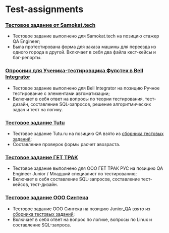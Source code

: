 # Test-assignments

### [Тестовое задание от Samokat.tech](https://github.com/KseniyaKerzhner/Test-assignments/tree/main/%D0%A2%D0%B5%D1%81%D1%82%D0%BE%D0%B2%D0%BE%D0%B5%20%D0%B7%D0%B0%D0%B4%D0%B0%D0%BD%D0%B8%D0%B5%20Samokat.tech)
- Тестовое задание выполнено для Samokat.tech на позицию стажер QA Engineer;
- Была протестирована форма для заказа машины для переезда из одного города в другой. Включает в себя два файла кест-кейсы и баг-репорты.

### [Опросник для Ученика-тестировщика Фулстек в Bell Integrator](https://github.com/KseniyaKerzhner/Test-assignments/blob/main/%D0%9E%D0%BF%D1%80%D0%BE%D1%81%D0%BD%D0%B8%D0%BA%20%D0%B4%D0%BB%D1%8F%20%D0%A3%D1%87%D0%B5%D0%BD%D0%B8%D0%BA%D0%B0-%D1%82%D0%B5%D1%81%D1%82%D0%B8%D1%80%D0%BE%D0%B2%D1%89%D0%B8%D0%BA%D0%B0%20%D0%A4%D1%83%D0%BB%D1%81%D1%82%D0%B5%D0%BA%20%D0%B2%20Bell%20Integrator.pdf) 
- Тестовое задание выполнено для Bell Integrator на позицию Ручное тестирование с элементами автоматизации;
- Включает в себя ответ на вопросы по теории тестирования, тест-дизайн, составление SQL-запросов, решение алгоритмических задач и тест на логику.

### [Тестовое задание Tutu](https://github.com/KseniyaKerzhner/Test-assignments/blob/main/%D0%A2%D0%B5%D1%81%D1%82%D0%BE%D0%B2%D0%BE%D0%B5%20%D0%B7%D0%B0%D0%B4%D0%B0%D0%BD%D0%B8%D0%B5%20Tutu.md)
- Тестовое задание Tutu.ru на позицию QA взято из [сборника тестовых заданий](https://github.com/Hexlet/ru-test-assignments?tab=readme-ov-file);
- Составление проверок формы расчет авозраста.

### [Тестовое задание ГЕТ ТРАК](https://github.com/KseniyaKerzhner/Test-assignments/blob/main/%D0%A2%D0%B5%D1%81%D1%82%D0%BE%D0%B2%D0%BE%D0%B5%20%D0%B7%D0%B0%D0%B4%D0%B0%D0%BD%D0%B8%D0%B5%20%D0%93%D0%95%D0%A2%20%D0%A2%D0%A0%D0%90%D0%9A.pdf)
- Тестовое задание выполнено для ООО ГЕТ ТРАК РУС на позицию QA Engineer Junior / Младший специалист по тестированию;
- Включает в себя составление SQL-запросов, составление тест-кейсов, тест-дизайн.

### [Тестовое задание ООО Синтека](https://github.com/KseniyaKerzhner/Test-assignments/blob/main/%D0%A2%D0%B5%D1%81%D1%82%D0%BE%D0%B2%D0%BE%D0%B5%20%D0%B7%D0%B0%D0%B4%D0%B0%D0%BD%D0%B8%D0%B5%20%D0%9E%D0%9E%D0%9E%20%D0%A1%D0%B8%D0%BD%D1%82%D0%B5%D0%BA%D0%B0.md) 
- Тестовое задание ООО Синтека на позицию Junior_QA взято из [сборника тестовых заданий](https://github.com/Hexlet/ru-test-assignments?tab=readme-ov-file);
- Включает в себя ответ на вопрос по логике, вопросы по Linux и составление SQL-запроса.
